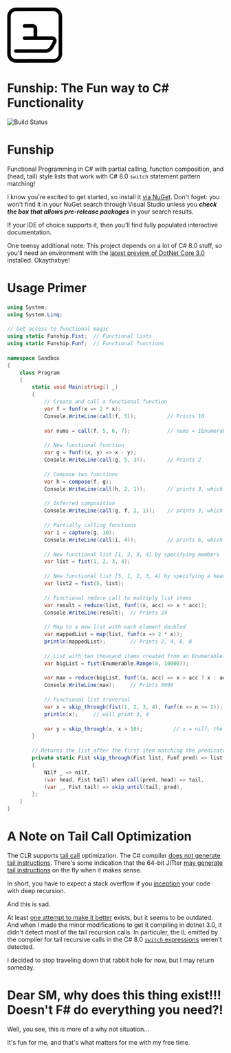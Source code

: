 ﻿![Funship Logo](./Icons/Funship_0128px.png)

# Funship: The Fun way to C# Functionality

![Build Status](https://ci.appveyor.com/api/projects/status/github/rileywhite/funship?svg=true)

# Funship
Functional Programming in C# with partial calling, function composition, and (head, tail) style lists
that work with C# 8.0 `switch` statement pattern matching!

I know you're excited to get started, so install it [via NuGet](https://www.nuget.org/packages/Funship/). Don't foget: you won't find it in your NuGet search through Visual Studio unless you _**check the box that allows pre-release packages**_ in your search results.

If your IDE of choice supports it, then you'll find fully populated interactive documentation.

One teensy additional note: This project depends on a lot of C# 8.0 stuff, so you'll need an environment with the [latest preview of DotNet Core 3.0](https://dotnet.microsoft.com/download/dotnet-core/3.0) installed. Okaythxbye!

# Usage Primer
```c#
using System;
using System.Linq;

// Get access to functional magic
using static Funship.Fist;  // Functional lists
using static Funship.Funf;  // Functional functions

namespace Sandbox
{
    class Program
    {
        static void Main(string[] _)
        {
            // Create and call a functional function
            var f = funf(x => 2 * x);
            Console.WriteLine(call(f, 5));          // Prints 10

            var nums = call(f, 5, 6, 7);            // nums = IEnumerable<dynamic> containing 10, 6, and 7

            // New functional function
            var g = funf((x, y) => x - y);
            Console.WriteLine(call(g, 5, 3));       // Prints 2

            // Compose two functions
            var h = compose(f, g);
            Console.WriteLine(call(h, 2, 1));       // prints 3, which is the result of g(f(2), 1)

            // Inferred composition
            Console.WriteLine(call(g, f, 2, 1));    // prints 3, which is the result of g(f(2), 1)

            // Partially calling functions
            var i = capture(g, 10);
            Console.WriteLine(call(i, 4));          // prints 6, which is the result of g(10, 4)

            // New functional list [1, 2, 3, 4] by specifying members
            var list = fist(1, 2, 3, 4);

            // New functional list [5, 1, 2, 3, 4] by specifying a head and tail
            var list2 = fist(5, list);

            // Functional reduce call to multiply list items
            var result = reduce(list, funf((x, acc) => x * acc));
            Console.WriteLine(result);  // Prints 24

            // Map to a new list with each element doubled
            var mappedList = map(list, funf(x => 2 * x));
            println(mappedList);        // Prints 2, 4, 6, 8

            // List with ten thousand items created from an Enumerable.Range. Will be lazy-created.
            var bigList = fist(Enumerable.Range(0, 10000)); 

            var max = reduce(bigList, funf((x, acc) => x > acc ? x : acc));
            Console.WriteLine(max);     // Prints 9999

            // Functional list traversal
            var x = skip_through(fist(1, 2, 3, 4), funf(n => n >= 2));
            println(x);     // will print 3, 4

            var y = skip_through(x, x > 10);          // x = nilf, the empty list
        }

        // Returns the list after the first item matching the predicate
        private static Fist skip_through(Fist list, Funf pred) => list switch
        {
            Nilf _ => nilf,
            (var head, Fist tail) when call(pred, head) => tail,
            (var _, Fist tail) => skip_until(tail, pred),
        };
    }
}
```

# A Note on Tail Call Optimization
The CLR supports [tail call](https://docs.microsoft.com/en-us/dotnet/api/system.reflection.emit.opcodes.tailcall) optimization. The C# compiler [does not generate tail instructions](https://stackoverflow.com/a/15865150). There's some indication that the 64-bit JITter [may generate tail instructions](https://stackoverflow.com/a/491463) on the fly when it makes sense.

In short, you have to expect a stack overflow if you [inception](https://en.wikipedia.org/wiki/Inception) your code with deep recursion.

And this is sad.

At least [one attempt to make it better](https://github.com/hazzik/Tail.Fody) exists, but it seems to be outdated. And when I made the minor modifications to get it compiling in dotnet 3.0, it didn't detect most of the tail recursion calls. In particuler, the IL emitted by the compiler for tail recursive calls in the C# 8.0 [`switch` expressions](https://docs.microsoft.com/en-us/dotnet/csharp/whats-new/csharp-8#switch-expressions) weren't detected.

I decided to stop traveling down that rabbit hole for now, but I may return someday.

# Dear SM, why does this thing exist!!! Doesn't F# do everything you need?!
Well, you see, this is more of a why not situation...

It's fun for me, and that's what matters for me with my free time.
